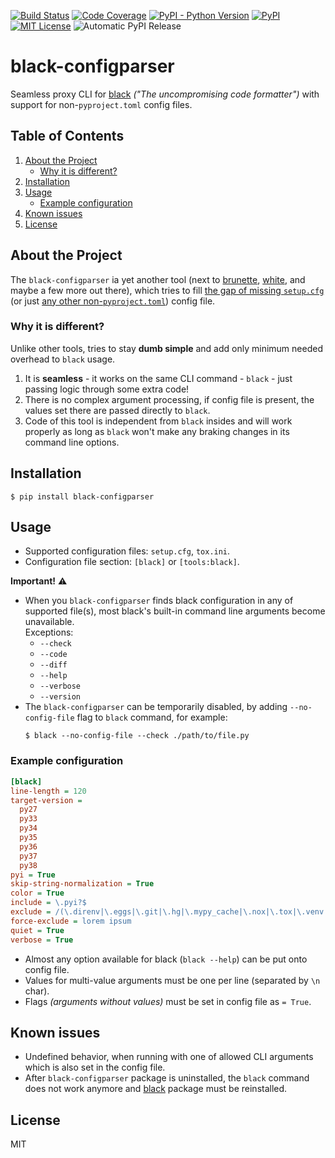 [![Build Status](https://travis-ci.org/danie1k/python-black-configparser.svg?branch=master)](https://travis-ci.org/danie1k/python-black-configparser)
[![Code Coverage](https://codecov.io/gh/danie1k/python-black-configparser/branch/master/graph/badge.svg?token=A496BD37Qj)](https://codecov.io/gh/danie1k/python-black-configparser)
[![PyPI - Python Version](https://img.shields.io/pypi/pyversions/black-configparser)](https://pypi.org/project/black-configparser/)
[![PyPI](https://img.shields.io/pypi/v/black-configparser)](https://pypi.org/project/black-configparser/)
[![MIT License](https://img.shields.io/github/license/danie1k/python-black-configparser)](https://github.com/danie1k/python-black-configparser/blob/master/LICENSE)
![Automatic PyPI Release](https://github.com/danie1k/python-black-configparser/workflows/PyPi%20Release/badge.svg)

# black-configparser

Seamless proxy CLI for [black](https://pypi.org/project/black/) *("The uncompromising code formatter")*
with support for non-`pyproject.toml` config files.


## Table of Contents

1. [About the Project](#about-the-project)
    - [Why it is different?](#why-it-is-different)
1. [Installation](#installation)
1. [Usage](#usage)
    - [Example configuration](#)
1. [Known issues](#known-issues)
1. [License](#license)


## About the Project

The `black-configparser` ia yet another tool (next to [brunette](https://pypi.org/project/brunette/),
[white](https://pypi.org/project/white/), and maybe a few more out there),
which tries to fill [the gap of missing `setup.cfg`](https://github.com/psf/black/issues/688)
(or just [any other non-`pyproject.toml`](https://github.com/psf/black/issues/683)) config file.


### Why it is different?

Unlike other tools, tries to stay **dumb simple** and add only minimum needed overhead to `black` usage.

1. It is **seamless** - it works on the same CLI command - `black` - just passing logic through some extra code!
1. There is no complex argument processing, if config file is present, the values set there are passed directly to `black`.
1. Code of this tool is independent from `black` insides and will work properly
   as long as `black` won't make any braking changes in its command line options.


## Installation

```
$ pip install black-configparser
```


## Usage

- Supported configuration files: `setup.cfg`, `tox.ini`.
- Configuration file section: `[black]` or `[tools:black]`.

**Important!** :warning:  
- When you `black-configparser` finds black configuration in any of supported file(s),
    most black's built-in command line arguments become unavailable.  
    Exceptions:
    - `--check`
    - `--code`
    - `--diff`
    - `--help`
    - `--verbose`
    - `--version`
- The `black-configparser` can be temporarily disabled, by adding `--no-config-file` flag to `black` command,
    for example:
    ```
    $ black --no-config-file --check ./path/to/file.py
    ```

### Example configuration

```ini
[black]
line-length = 120
target-version =
  py27
  py33
  py34
  py35
  py36
  py37
  py38
pyi = True
skip-string-normalization = True
color = True
include = \.pyi?$
exclude = /(\.direnv|\.eggs|\.git|\.hg|\.mypy_cache|\.nox|\.tox|\.venv|\.svn|_build|buck-out|build|dist)/
force-exclude = lorem ipsum
quiet = True
verbose = True
```

- Almost any option available for black (`black --help`) can be put onto config file.
- Values for multi-value arguments must be one per line (separated by `\n` char).
- Flags *(arguments without values)* must be set in config file as `= True`.


## Known issues

- Undefined behavior, when running with one of allowed CLI arguments which is also set in the config file.
- After `black-configparser` package is uninstalled, the `black` command does not work anymore
    and [black](https://pypi.org/project/black/) package must be reinstalled.


## License

MIT
